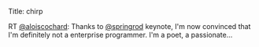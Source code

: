 Title: chirp

RT <a href="http://twitter.com/aloiscochard">@aloiscochard</a>: Thanks to <a href="http://twitter.com/springrod">@springrod</a> keynote, I'm now convinced that I'm definitely not a enterprise programmer. I'm a poet, a passionate…
